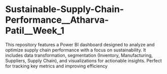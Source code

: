 # Sustainable-Supply-Chain-Performance__Atharva-Patil__Week_1
This repository features a Power BI dashboard designed to analyze and optimize supply chain performance with a focus on sustainability. It includes data transformation, segmentation (Inventory, Manufacturing, Suppliers, Supply Chain), and visualizations for actionable insights. Perfect for tracking key metrics and improving efficiency
